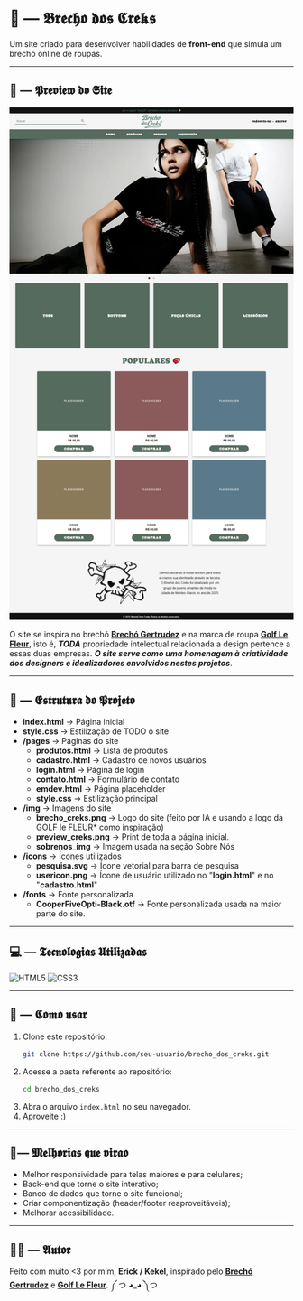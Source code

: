 # 🎩 — 𝕭𝖗𝖊𝖈𝖍𝖔 𝖉𝖔𝖘 𝕮𝖗𝖊𝖐𝖘

Um site criado para desenvolver habilidades de **front-end** que simula um brechó online de roupas.

---

## 👀 — 𝕻𝖗𝖊𝖛𝖎𝖊𝖜 𝖉𝖔 𝕾𝖎𝖙𝖊

![Preview da Index](img/preview_creks.png)

O site se inspira no brechó **[Brechó Gertrudez](https://www.brechogertrudez.com.br/)** e na marca de roupa **[Golf Le Fleur](https://golflefleur.com/?srsltid=AfmBOopc7-xqT_fAwvzVeUFdTqbgb5Kpybf0QELhgu4IWsc4ao6dJ3_6)**, isto é, ***TODA*** propriedade intelectual relacionada a design pertence a essas duas empresas. ***O site serve como uma homenagem à criatividade dos designers e idealizadores envolvidos nestes projetos***.

---

## 📂 — 𝕰𝖘𝖙𝖗𝖚𝖙𝖚𝖗𝖆 𝖉𝖔 𝕻𝖗𝖔𝖏𝖊𝖙𝖔

- **index.html** → Página inicial
- **style.css** → Estilização de TODO o site
- **/pages** → Paginas do site
   - **produtos.html** → Lista de produtos  
   - **cadastro.html** → Cadastro de novos usuários  
   - **login.html** → Página de login  
   - **contato.html** → Formulário de contato  
   - **emdev.html** → Página placeholder  
   - **style.css** → Estilização principal  
- **/img** → Imagens do site
   - **brecho_creks.png** → Logo do site (feito por IA e usando a logo da GOLF le FLEUR* como inspiração)
   - **preview_creks.png** → Print de toda a página inicial.
   - **sobrenos_img** → Imagem usada na seção Sobre Nós
- **/icons** → Ícones utilizados
   - **pesquisa.svg** → Ícone vetorial para barra de pesquisa
   - **usericon.png** → Ícone de usuário utilizado no "**login.html**" e no "**cadastro.html**"
- **/fonts** → Fonte personalizada
   - **CooperFiveOpti-Black.otf** → Fonte personalizada usada na maior parte do site.

---

## 💻 — 𝕿𝖊𝖈𝖓𝖔𝖑𝖔𝖌𝖎𝖆𝖘 𝖀𝖙𝖎𝖑𝖎𝖟𝖆𝖉𝖆𝖘
![HTML5](https://img.shields.io/badge/html5-%23E34F26.svg?style=for-the-badge&logo=html5&logoColor=white) ![CSS3](https://img.shields.io/badge/css3-%231572B6.svg?style=for-the-badge&logo=css3&logoColor=white)

---

## 🧠 — 𝕮𝖔𝖒𝖔 𝖚𝖘𝖆𝖗

1. Clone este repositório:
   ```bash
   git clone https://github.com/seu-usuario/brecho_dos_creks.git
   ```
2. Acesse a pasta referente ao repositório:
   ```bash
   cd brecho_dos_creks
   ```
3. Abra o arquivo `index.html` no seu navegador.
4. Aproveite :)

---

## 🔮— 𝕸𝖊𝖑𝖍𝖔𝖗𝖎𝖆𝖘 𝖖𝖚𝖊 𝖛𝖎𝖗𝖆𝖔

- Melhor responsividade para telas maiores e para celulares;
- Back-end que torne o site interativo;
- Banco de dados que torne o site funcional;
- Criar componentização (header/footer reaproveitáveis);
- Melhorar acessibilidade.

---

## 🧛‍♂️ — 𝕬𝖚𝖙𝖔𝖗

Feito com muito <3 por mim, **Erick / Kekel**, inspirado pelo **[Brechó Gertrudez](https://www.brechogertrudez.com.br/)** e **[Golf Le Fleur](https://golflefleur.com/?srsltid=AfmBOopc7-xqT_fAwvzVeUFdTqbgb5Kpybf0QELhgu4IWsc4ao6dJ3_6)**. ༼ つ ◕_◕ ༽つ
